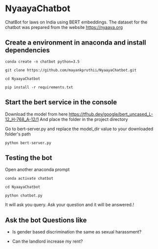 # NyaayaChatbot
ChatBot for laws on India using BERT embeddings. The dataset for the chatbot was prepared from the website https://nyaaya.org

## Create a environment in anaconda and install dependencies
```
conda create -n chatbot python=3.5

git clone https://github.com/mayankpruthii/NyaayaChatbot.git

cd NyaayaChatbot

pip install -r requirements.txt
```

## Start the bert service in the console
Download the model from here https://tfhub.dev/google/bert_uncased_L-12_H-768_A-12/1
And place the folder in the project directory

Go to bert-server.py and replace the model_dir value to your downloaded folder's path
```
python bert-server.py
```

## Testing the bot
Open another anaconda prompt 
```
conda activate chatbot

cd NyaayaChatbot

python chatbot.py
```
It will ask you query. Ask your question and it will be answered.!


## Ask the bot Questions like

* Is gender based discrimination the same as sexual harassment?

* Can the landlord increase my rent?
